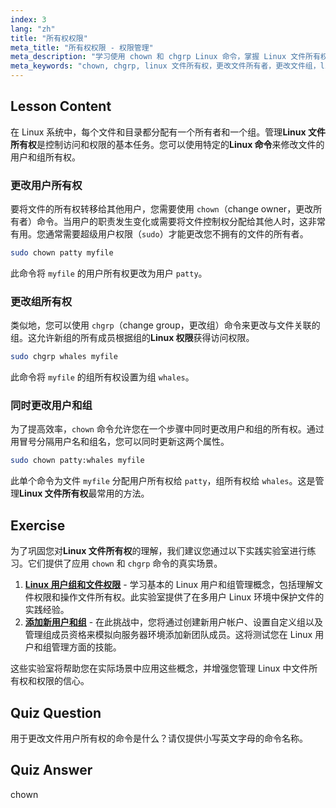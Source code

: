 ```yaml
---
index: 3
lang: "zh"
title: "所有权权限"
meta_title: "所有权权限 - 权限管理"
meta_description: "学习使用 chown 和 chgrp Linux 命令，掌握 Linux 文件所有权。本教程解释如何更改文件的用户和组所有权，这是管理 Linux 权限的关键技能。"
meta_keywords: "chown, chgrp, linux 文件所有权，更改文件所有者，更改文件组，linux 权限，linux 命令，linux 教程，linux 指南，用户所有权，组所有权"
---
```


## Lesson Content

在 Linux 系统中，每个文件和目录都分配有一个所有者和一个组。管理**Linux 文件所有权**是控制访问和权限的基本任务。您可以使用特定的**Linux 命令**来修改文件的用户和组所有权。

### 更改用户所有权

要将文件的所有权转移给其他用户，您需要使用 `chown`（change owner，更改所有者）命令。当用户的职责发生变化或需要将文件控制权分配给其他人时，这非常有用。您通常需要超级用户权限（`sudo`）才能更改您不拥有的文件的所有者。

```bash
sudo chown patty myfile
```

此命令将 `myfile` 的用户所有权更改为用户 `patty`。

### 更改组所有权

类似地，您可以使用 `chgrp`（change group，更改组）命令来更改与文件关联的组。这允许新组的所有成员根据组的**Linux 权限**获得访问权限。

```bash
sudo chgrp whales myfile
```

此命令将 `myfile` 的组所有权设置为组 `whales`。

### 同时更改用户和组

为了提高效率，`chown` 命令允许您在一个步骤中同时更改用户和组的所有权。通过用冒号分隔用户名和组名，您可以同时更新这两个属性。

```bash
sudo chown patty:whales myfile
```

此单个命令为文件 `myfile` 分配用户所有权给 `patty`，组所有权给 `whales`。这是管理**Linux 文件所有权**最常用的方法。

## Exercise

为了巩固您对**Linux 文件所有权**的理解，我们建议您通过以下实践实验室进行练习。它们提供了应用 `chown` 和 `chgrp` 命令的真实场景。

1.  **[Linux 用户组和文件权限](https://labex.io/zh/labs/linux-linux-user-group-and-file-permissions-18002)** - 学习基本的 Linux 用户和组管理概念，包括理解文件权限和操作文件所有权。此实验室提供了在多用户 Linux 环境中保护文件的实践经验。
2.  **[添加新用户和组](https://labex.io/zh/labs/linux-add-new-user-and-group-17987)** - 在此挑战中，您将通过创建新用户帐户、设置自定义组以及管理组成员资格来模拟向服务器环境添加新团队成员。这将测试您在 Linux 用户和组管理方面的技能。

这些实验室将帮助您在实际场景中应用这些概念，并增强您管理 Linux 中文件所有权和权限的信心。

## Quiz Question

用于更改文件用户所有权的命令是什么？请仅提供小写英文字母的命令名称。

## Quiz Answer

chown
